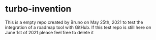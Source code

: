 # turbo-invention

This is a empty repo created by Bruno on May 25th, 2021 to test the integration of a roadmap tool with GitHub. If this test repo is still here on June 1st of 2021 please feel free to delete it
